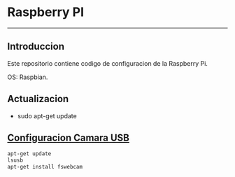 # Raspberry PI 
---
## Introduccion

Este repositorio contiene codigo de configuracion de la Raspberry Pi.

OS: Raspbian.

## Actualizacion

- sudo apt-get update


## [Configuracion Camara USB](https://www.raspberrypi.org/documentation/usage/webcams/)

```bash
apt-get update
lsusb
apt-get install fswebcam




